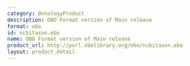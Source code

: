 ```yaml
---
category: OntologyProduct
description: OBO Format version of Main release
format: obo
id: ncbitaxon.obo
name: OBO Format version of Main release
product_url: http://purl.obolibrary.org/obo/ncbitaxon.obo
layout: product_detail
---
```

